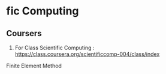 fic Computing
======================


Coursers
------------------------


1. For Class Scientific Computing : https://class.coursera.org/scientificcomp-004/class/index


Finite Element Method
